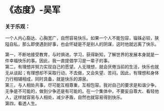 # 《态度》-吴军

### 关于乐观：

一个人内心豁达、心胸宽广，自然容易快乐。如果一个人不能包容，锱铢必较，狭隘自私，那么即使遇到好事，也会怀疑是不是别人的阴谋，这时他就远离了快乐。

第一，不断地接受教育，与时俱进。学习，获得新知，了解世界的发展本身就是一件幸福快乐的事。因此，我一直提倡学习是一辈子的事。   
第二，有理想并努力实现自己的愿望。人无理想，就会厌倦当前的生活，快乐也就无从谈起；有理想却不采取行动，不去做，又会失望、苦闷。因此，有理想和身体力行相辅相成，同时具备，就是快乐的源泉。   
第三，与人相处共事，尽可能互相尊重，互相包容。我对自己的要求是和谐少争，无争是不可能的，做到少争还是有可能的。在一个集体中，不要妄自尊大、看轻他人，这样就容易与人相处，减少矛盾，自然也就容易得到快乐。   
第四，看透人生。



